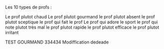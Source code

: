 Les 10 types de profs :

Le prof plutot chaud
Le prof plutot gourmand
le prof plutot absent 
le prof plutot sceptique
le prof qui fait le prof
Le prof qui adore le sport
le prof qui note plutot très mal
le prof plutot rapide
le prof plutot efficace
le prof plutot irritant

TEST GOURMAND 334434
Modiffication dedeade
